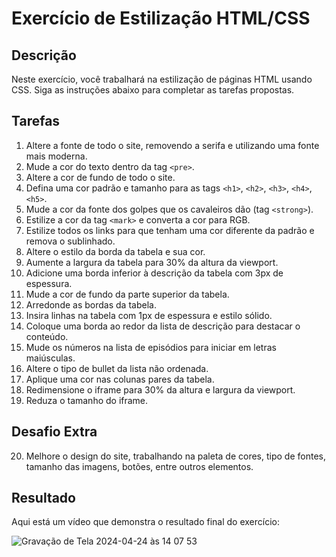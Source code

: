# Exercício de Estilização HTML/CSS

## Descrição
Neste exercício, você trabalhará na estilização de páginas HTML usando CSS. Siga as instruções abaixo para completar as tarefas propostas.

## Tarefas
1. Altere a fonte de todo o site, removendo a serifa e utilizando uma fonte mais moderna.
2. Mude a cor do texto dentro da tag `<pre>`.
3. Altere a cor de fundo de todo o site.
4. Defina uma cor padrão e tamanho para as tags `<h1>`, `<h2>`, `<h3>`, `<h4>`, `<h5>`.
5. Mude a cor da fonte dos golpes que os cavaleiros dão (tag `<strong>`).
6. Estilize a cor da tag `<mark>` e converta a cor para RGB.
7. Estilize todos os links para que tenham uma cor diferente da padrão e remova o sublinhado.
8. Altere o estilo da borda da tabela e sua cor.
9. Aumente a largura da tabela para 30% da altura da viewport.
10. Adicione uma borda inferior à descrição da tabela com 3px de espessura.
11. Mude a cor de fundo da parte superior da tabela.
12. Arredonde as bordas da tabela.
13. Insira linhas na tabela com 1px de espessura e estilo sólido.
14. Coloque uma borda ao redor da lista de descrição para destacar o conteúdo.
15. Mude os números na lista de episódios para iniciar em letras maiúsculas.
16. Altere o tipo de bullet da lista não ordenada.
17. Aplique uma cor nas colunas pares da tabela.
18. Redimensione o iframe para 30% da altura e largura da viewport.
19. Reduza o tamanho do iframe.

## Desafio Extra
20. Melhore o design do site, trabalhando na paleta de cores, tipo de fontes, tamanho das imagens, botões, entre outros elementos.

## Resultado
Aqui está um vídeo que demonstra o resultado final do exercício:

![Gravação de Tela 2024-04-24 às 14 07 53](https://github.com/LucaasOliveira/growdev_turma20/assets/110198679/64ebee29-9357-45af-bfbd-6c633ae7290d)
